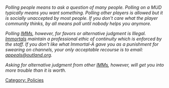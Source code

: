 *Polling people means to ask a question of many people. Polling on a MUD
typically means you want something. Polling other players is allowed but
it is socially unaccepted by most people. If you don't care what the
player community thinks, by all means poll until nobody helps you
anymore.*

*Polling [IMMs](:Category:_Immortals "wikilink"), however, for favors or
alternative judgment is Illegal.
[Immortals](:Category:_Immortals "wikilink") maintain a professional
ethic of continuity which is enforced by the staff. If you don't like
what Immortal-A gave you as a punishment for swearing on channels, your
only acceptable recourse is to email: <appeals@outland.org>.*

*Asking for alternative judgment from other
[IMMs](:Category:_Immortals "wikilink"), however, will get you into more
trouble than it is worth.*

[Category: Policies](Category:_Policies "wikilink")
